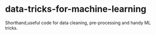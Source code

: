 # data-tricks-for-machine-learning
Shorthand,useful code for data cleaning, pre-processing and handy ML tricks.
